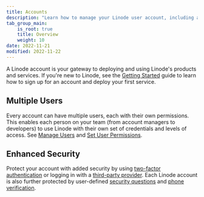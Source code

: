 ```yaml
---
title: Accounts
description: "Learn how to manage your Linode user account, including adding multiple users and adjusting their permissions"
tab_group_main:
    is_root: true
    title: Overview
    weight: 10
date: 2022-11-21
modified: 2022-11-22
---
```


A Linode account is your gateway to deploying and using Linode's products and services. If you're new to Linode, see the [Getting Started](/docs/guides/getting-started/) guide to learn how to sign up for an account and deploy your first service.

## Multiple Users

Every account can have multiple users, each with their own permissions. This enables each person on your team (from account managers to developers) to use Linode with their own set of credentials and levels of access. See [Manage Users](/docs/products/platform/accounts/guides/manage-users/) and [Set User Permissions](/docs/products/platform/accounts/guides/user-permissions/).

## Enhanced Security

Protect your account with added security by using [two-factor authentication](/docs/products/platform/accounts/guides/2fa/) or logging in with a [third-party provider](/docs/products/platform/accounts/guides/third-party-authentication/). Each Linode account is also further protected by user-defined [security questions](/docs/products/platform/accounts/guides/user-security-controls/#security-questions) and [phone verification](/docs/products/platform/accounts/guides/user-security-controls/#phone-verification).
